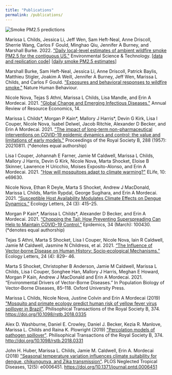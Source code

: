```yaml
---
title: "Publications"
permalink: /publications/
---
```


![Smoke PM2.5 predictions](/images/smoke_animation_2020.gif)

Marissa L Childs, Jessica Li, Jeff Wen, Sam Heft-Neal, Anne Driscoll, Sherrie Wang, Carlos F Gould, Minghao Qiu, Jennifer A Burney, and Marshall Burke. 2022. ["Daily local-level estimates of ambient wildfire smoke PM2.5 for the contiguous US."](https://doi.org/10.1021/acs.est.2c02934) Environmental Science & Technology. \[[data and replication code](https://github.com/echolab-stanford/daily-10km-smokePM)\] \[[daily smoke PM2.5 estimates](https://www.stanfordecholab.com/wildfire_smoke)\]

Marshall Burke, Sam Heft-Neal, Jessica Li, Anne Driscoll, Patrick Baylis, Matthieu Stigler, Joakim A Weill, Jennifer A Burney, Jeff Wen, Marissa L Childs, and Carlos F Gould. ["Exposures and behavioral responses to wildfire smoke."](https://doi.org/10.1038/s41562-022-01396-6) Nature Human Behaviour.

Nicole Nova, Tejas S Athni, Marissa L Childs, Lisa Mandle, and Erin A Mordecai. 2021. ["Global Change and Emerging Infectious Diseases."](https://doi.org/10.1146/annurev-resource-111820-024214) Annual Review of Resource Economics, 14. 

Marissa L Childs\*, Morgan P Kain\*, Mallory J Harris\*, Devin G Kirk, Lisa I Couper, Nicole Nova, Isabel Delwel, Jacob Ritchie, Alexander D Becker, and Erin A Mordecai. 2021. ["The impact of long-term non-pharmaceutical interventions on COVID-19 epidemic dynamics and control: the value and limitations of early models."](https://doi.org/10.1098/rspb.2021.0811) Proceedings of the Royal Society B, 288 (1957): 20210811. (\*denotes equal authorship)

Lisa I Couper, Johannah E Farner, Jamie M Caldwell, Marissa L Childs, Mallory J Harris, Devin G Kirk, Nicole Nova, Marta Shocket, Eloise B Skinner, Lawrence H Uricchio, Moises Exposito-Alonso, and Erin A Mordecai. 2021. ["How will mosquitoes adapt to climate warming?"](https://doi.org/10.7554/eLife.69630) ELife, 10: e69630. 

Nicole Nova, Ethan R Deyle, Marta S Shocket, Andrew J MacDonald, Marissa L Childs, Martin Rypdal, George Sugihara, and Erin A Mordecai. 2021. [“Susceptible Host Availability Modulates Climate Effects on Dengue Dynamics.”](https://doi.org/10.1111/ele.13652.) Ecology Letters, 24 (3): 415–25. 

Morgan P Kain\*, Marissa L Childs\*, Alexander D Becker, and Erin A Mordecai. 2021. [“Chopping the Tail: How Preventing Superspreading Can Help to Maintain COVID-19 Control.”](https://doi.org/10.1016/j.epidem.2020.100430.) Epidemics, 34 (March): 100430. (\*denotes equal authorship)

Tejas S Athni, Marta S Shocket, Lisa I Couper, Nicole Nova, Iain R Caldwell, Jamie M Caldwell, Jasmine N Childress, et al. 2021. [“The Influence of Vector‐borne Disease on Human History: Socio‐ecological Mechanisms.”](https://doi.org/10.1111/ele.13675) Ecology Letters, 24 (4): 829– 46.

Marta S Shocket, Christopher B Anderson, Jamie M Caldwell, Marissa L Childs, Lisa I Couper, Songhee Han, Mallory J Harris, Meghan E Howard, Morgan P Kain, Andrew J MacDonald and Erin A Mordecai. 2021. “Environmental Drivers of Vector-Borne Diseases.” In Population Biology of Vector-Borne Diseases, 85–118. Oxford University Press.

Marissa L Childs, Nicole Nova, Justine Colvin and Erin A Mordecai (2019) ["Mosquito and primate ecology predict human risk of yellow fever virus spillover in Brazil"](https://doi.org/10.1098/rstb.2018.0335). Philisophical Transactions of the Royal Society B, 374. https://doi.org/10.1098/rstb.2018.0335

Alex D. Washburne, Daniel E. Crowley, Daniel J. Becker, Kezia R. Manlove, Marissa L. Childs and Raina K. Plowright (2019) ["Percolation models of pathogen spillover"](http://doi.org/10.1098/rstb.2018.0331). Philisophical Transactions of the Royal Society B, 374. http://doi.org/10.1098/rstb.2018.0331

John H. Huber, Marissa L. Childs, Jamie M. Caldwell, Erin A. Mordecai (2018) ["Seasonal temperature variation influences climate suitability for dengue, chikungunya, and Zika transmission"](https://doi.org/10.1371/journal.pntd.0006451). PLOS Neglected Tropical Diseases, 12(5): e0006451. https://doi.org/10.1371/journal.pntd.0006451

